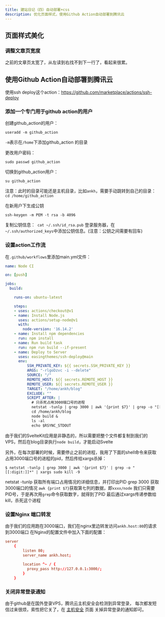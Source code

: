 ```yaml
---
title: 建站日记（四）自动部署+css
description: 优化页面样式，使用Github Action自动部署到腾讯云
---
```


## 页面样式美化
### 调整文章页宽度
之前的文章页太宽了，从左读到右找不到下一行了，看起来很累。

## 使用Github Action自动部署到腾讯云
使用ssh deploy这个action：https://github.com/marketplace/actions/ssh-deploy

### 添加一个专门用于github action的用户
创建github_action的用户：
```shell
useradd -m github_action
```
`-m`表示在`/home`下添加github_action 的目录

更改用户密码：
```shell
sudo passwd github_action
```

切换到github_action用户：
```shell
su github_action
```


注意：此时的目录可能还是主机目录，比如`ankh`，需要手动跳转到自己的目录：`cd /home/github_action`

在新用户下生成公钥
```shell
ssh-keygen -m PEM -t rsa -b 4096
```
复制公钥信息：` cat ~/.ssh/id_rsa.pub` 
登录服务器，在`~/.ssh/authorized_keys`中添加公钥信息。(注意：公钥之间需要有回车)

### 设置action工作流
在`.github/workflows`里添加main.yml文件：
```yml
name: Node CI

on: [push]

jobs:
  build:

    runs-on: ubuntu-latest

    steps:
    - uses: actions/checkout@v1
    - name: Install Node.js
      uses: actions/setup-node@v1
      with:
        node-version: '16.14.2'
    - name: Install npm dependencies
      run: npm install
    - name: Run build task
      run: npm run build --if-present
    - name: Deploy to Server
      uses: easingthemes/ssh-deploy@main
      env:
          SSH_PRIVATE_KEY: ${{ secrets.SSH_PRIVATE_KEY }}
          ARGS: "-rlgoDzvc -i --delete"
          SOURCE: "/"
          REMOTE_HOST: ${{ secrets.REMOTE_HOST }}
          REMOTE_USER: ${{ secrets.REMOTE_USER }}
          TARGET: "/home/ankh/blog"
          EXCLUDE: ""
          SCRIPT_AFTER: |
            # 只杀死占用3000端口号的进程
            netstat -tunlp | grep 3000 | awk '{print $7}' | grep -o "[[:digit:]]*" | xargs sudo kill -9
            cd /home/ankh/blog
            node build &
            ls -al
            echo $RSYNC_STDOUT

```
由于我们的SvelteKit应用是非静态的，所以需要把整个文件都复制到我们的VPS，然后在blog目录执行`node build`，才能启动Svelte

另外，在每次部署的时候，需要停止之前的进程，我用了下面的shell命令来获取占用3000端口号的进程的pid，然后传给xargs杀掉：
```shell
$ netstat -tunlp | grep 3000 | awk '{print $7}' | grep -o "[[:digit:]]*" | xargs sudo kill -9
```
netstat -tunlp 获取所有端口占用情况的详细信息，并打印出PID
grep 3000 获取3000端口的情况
`awk {print $7}`获取第七列的数据，即`xxxx/node` 
我们只需要PID号，于是再次用`grep`命令获取数字，就得到了PID
最后通过xargs传递参数给kill，杀死这个进程

### 设置Nginx 端口转发
由于我们的应用跑在3000端口，我们在nginx里边转发访问`ankh.host:80`的请求到3000端口
在Nginx的配置文件中加入下面的配置：
```conf
server
    {
        listen 80;
        server_name ankh.host;
        
        location ^~ / {
          proxy_pass http://127.0.0.1:3000/;
        }
    }
```

### 关闭异常登录通知
由于github是在国外登录VPS，腾讯云主机安全会检测到异常登录，
每次都发短信过来很烦，索性把它关了，在 [主机安全](https://console.cloud.tencent.com/cwp/setting) 页面 关掉异常登录的通知即可。 
